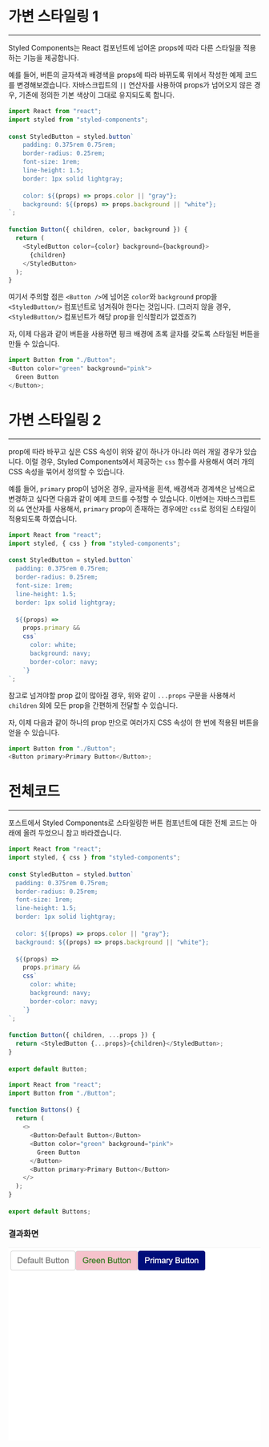# 가변 스타일링 1

---

Styled Components는 React 컴포넌트에 넘어온 props에 따라 다른 스타일을 적용하는 기능을 제공합니다.

예를 들어, 버튼의 글자색과 배경색을 props에 따라 바뀌도록 위에서 작성한 예제 코드를 변경해보겠습니다. 자바스크립트의 `||` 연산자를 사용하여 props가 넘어오지 않은 경우, 기존에 정의한 기본 색상이 그대로 유지되도록 합니다.

```javascript
import React from "react";
import styled from "styled-components";

const StyledButton = styled.button`
    padding: 0.375rem 0.75rem;
    border-radius: 0.25rem;
    font-size: 1rem;
    line-height: 1.5;
    border: 1px solid lightgray;

    color: ${(props) => props.color || "gray"};
    background: ${(props) => props.background || "white"};
`;

function Button({ children, color, background }) {
  return (
    <StyledButton color={color} background={background}>
      {children}
    </StyledButton>
  );
}
```

여기서 주의할 점은 `<Button />`에 넘어온 `color`와 `background` prop을 `<StyledButton/>` 컴포넌트로 넘겨줘야 한다는 것입니다. (그러지 않을 경우, `<StyledButton/>` 컴포넌트가 해당 prop을 인식할리가 없겠죠?)

자, 이제 다음과 같이 버튼을 사용하면 핑크 배경에 초록 글자를 갖도록 스타일된 버튼을 만들 수 있습니다.

```javascript
import Button from "./Button";
<Button color="green" background="pink">
  Green Button
</Button>;
```

# 가변 스타일링 2

---

prop에 따라 바꾸고 싶은 CSS 속성이 위와 같이 하나가 아니라 여러 개일 경우가 있습니다. 이럴 경우, Styled Components에서 제공하는 `css` 함수를 사용해서 여러 개의 CSS 속성을 묶어서 정의할 수 있습니다.

예를 들어, `primary` prop이 넘어온 경우, 글자색을 흰색, 배경색과 경계색은 남색으로 변경하고 싶다면 다음과 같이 예제 코드를 수정할 수 있습니다. 이번에는 자바스크립트의 `&&` 연산자를 사용해서, `primary` prop이 존재하는 경우에만 `css`로 정의된 스타일이 적용되도록 하였습니다.

```javascript
import React from "react";
import styled, { css } from "styled-components";

const StyledButton = styled.button`
  padding: 0.375rem 0.75rem;
  border-radius: 0.25rem;
  font-size: 1rem;
  line-height: 1.5;
  border: 1px solid lightgray;

  ${(props) =>
    props.primary &&
    css`
      color: white;
      background: navy;
      border-color: navy;
    `}
`;
```

참고로 넘겨야할 prop 값이 많아질 경우, 위와 같이 `...props` 구문을 사용해서 `children` 외에 모든 prop을 간편하게 전달할 수 있습니다.

자, 이제 다음과 같이 하나의 prop 만으로 여러가지 CSS 속성이 한 번에 적용된 버튼을 얻을 수 있습니다.

```javascript
import Button from "./Button";
<Button primary>Primary Button</Button>;
```

# 전체코드

---

포스트에서 Styled Components로 스타일링한 버튼 컴포넌트에 대한 전체 코드는 아래에 올려 두었으니 참고 바라겠습니다.

<!-- Button.js-->

```javascript
import React from "react";
import styled, { css } from "styled-components";

const StyledButton = styled.button`
  padding: 0.375rem 0.75rem;
  border-radius: 0.25rem;
  font-size: 1rem;
  line-height: 1.5;
  border: 1px solid lightgray;

  color: ${(props) => props.color || "gray"};
  background: ${(props) => props.background || "white"};

  ${(props) =>
    props.primary &&
    css`
      color: white;
      background: navy;
      border-color: navy;
    `}
`;

function Button({ children, ...props }) {
  return <StyledButton {...props}>{children}</StyledButton>;
}

export default Button;
```

<!--Buttons.js-->

```javascript
import React from "react";
import Button from "./Button";

function Buttons() {
  return (
    <>
      <Button>Default Button</Button>
      <Button color="green" background="pink">
        Green Button
      </Button>
      <Button primary>Primary Button</Button>
    </>
  );
}

export default Buttons;
```

### 결과화면

![버튼이미지](./Buttonimg.png)
